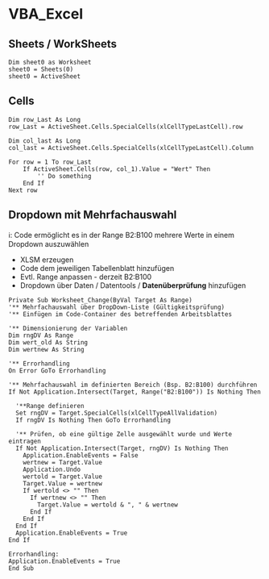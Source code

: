 # VBA_Excel

## Sheets / WorkSheets
``` vba
Dim sheet0 as Worksheet
sheet0 = Sheets(0)
sheet0 = ActiveSheet
```  

## Cells
``` vba
Dim row_Last As Long
row_Last = ActiveSheet.Cells.SpecialCells(xlCellTypeLastCell).row

Dim col_last As Long
col_last = ActiveSheet.Cells.SpecialCells(xlCellTypeLastCell).Column
```

``` vba
For row = 1 To row_Last
    If ActiveSheet.Cells(row, col_1).Value = "Wert" Then
        '' Do something
    End If
Next row
```

## Dropdown mit Mehrfachauswahl

ℹ: Code ermöglicht es in der Range B2:B100 mehrere Werte in einem Dropdown auszuwählen
* XLSM erzeugen
* Code dem jeweiligen Tabellenblatt hinzufügen
* Evtl. Range anpassen - derzeit B2:B100
* Dropdown über Daten / Datentools / **Datenüberprüfung** hinzufügen

```vba
Private Sub Worksheet_Change(ByVal Target As Range)
'** Mehrfachauswahl über DropDown-Liste (Gültigkeitsprüfung)
'** Einfügen im Code-Container des betreffenden Arbeitsblattes
 
'** Dimensionierung der Variablen
Dim rngDV As Range
Dim wert_old As String
Dim wertnew As String
 
'** Errorhandling
On Error GoTo Errorhandling
 
'** Mehrfachauswahl im definierten Bereich (Bsp. B2:B100) durchführen
If Not Application.Intersect(Target, Range("B2:B100")) Is Nothing Then
 
  '**Range definieren
  Set rngDV = Target.SpecialCells(xlCellTypeAllValidation)
  If rngDV Is Nothing Then GoTo Errorhandling
   
  '** Prüfen, ob eine gültige Zelle ausgewählt wurde und Werte eintragen
  If Not Application.Intersect(Target, rngDV) Is Nothing Then
    Application.EnableEvents = False
    wertnew = Target.Value
    Application.Undo
    wertold = Target.Value
    Target.Value = wertnew
    If wertold <> "" Then
      If wertnew <> "" Then
        Target.Value = wertold & ", " & wertnew
      End If
    End If
  End If
  Application.EnableEvents = True
End If
 
Errorhandling:
Application.EnableEvents = True
End Sub

```
